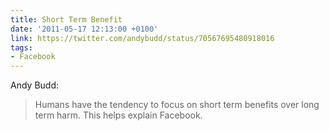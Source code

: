 ```yaml
---
title: Short Term Benefit
date: '2011-05-17 12:13:00 +0100'
link: https://twitter.com/andybudd/status/70567695480918016
tags:
- Facebook
---
```

Andy Budd:

> Humans have the tendency to focus on short term benefits over long term harm. This helps explain Facebook.
